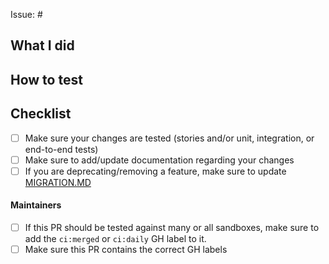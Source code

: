 <!-- Thank you for contributing to Storybook! If your PR is related to an issue, provide the number(s) here, e.g. #1000, #1001 -->
Issue: #


## What I did

<!-- Briefly describe what your PR does -->


## How to test

<!-- Please include the steps to test your changes here. For example:

1. Run a sandbox for template, e.g. `yarn task --task sandbox --start-from auto --template react-vite/default-ts`
2. Open Storybook in your browser
3. Access X story

-->


## Checklist
<!-- Please check (put an "X" inside the "[ ]") the applicable items below to make sure your PR is ready to be reviewed. -->

- [ ] Make sure your changes are tested (stories and/or unit, integration, or end-to-end tests)
- [ ] Make sure to add/update documentation regarding your changes
- [ ] If you are deprecating/removing a feature, make sure to update
      [MIGRATION.MD](https://github.com/storybookjs/storybook/blob/next/MIGRATION.md)

#### Maintainers
- [ ] If this PR should be tested against many or all sandboxes,
      make sure to add the `ci:merged` or `ci:daily` GH label to it.
- [ ] Make sure this PR contains the correct GH labels
<!-- with at least one of the following `["cleanup", "BREAKING CHANGE", "feature request", "bug", "documentation", "maintenance", "dependencies", "other"]` -->

<!--

Everybody: Please submit all PRs to the `next` branch unless they are specific to the current release. Storybook maintainers cherry-pick bug and documentation fixes into the `main` branch as part of the release process, so you shouldn't need to worry about this. For additional guidance: https://storybook.js.org/docs/react/contribute/how-to-contribute

-->
